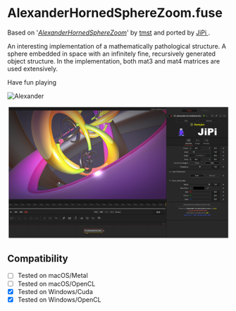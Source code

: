 AlexanderHornedSphereZoom.fuse
===========

Based on '_[AlexanderHornedSphereZoom](https://www.shadertoy.com/view/ttyGzW)_' by [tmst](https://www.shadertoy.com/user/tmst) and ported by [JiPi ](../../Site/Profiles/JiPi.md).

An interesting implementation of a mathematically pathological structure. A sphere embedded in space with an infinitely fine, recursively generated object structure.
In the implementation, both mat3 and mat4 matrices are used extensively.

Have fun playing

![Alexander](https://user-images.githubusercontent.com/78935215/140505472-a94508a6-5299-4090-98d0-d28151fcde3b.gif)


[![SpiraledLayers](AlexanderHornedSphereZoom.png)](AlexanderHornedSphereZoom.fuse)



## Compatibility
- [ ] Tested on macOS/Metal
- [ ] Tested on macOS/OpenCL
- [x] Tested on Windows/Cuda
- [x] Tested on Windows/OpenCL
